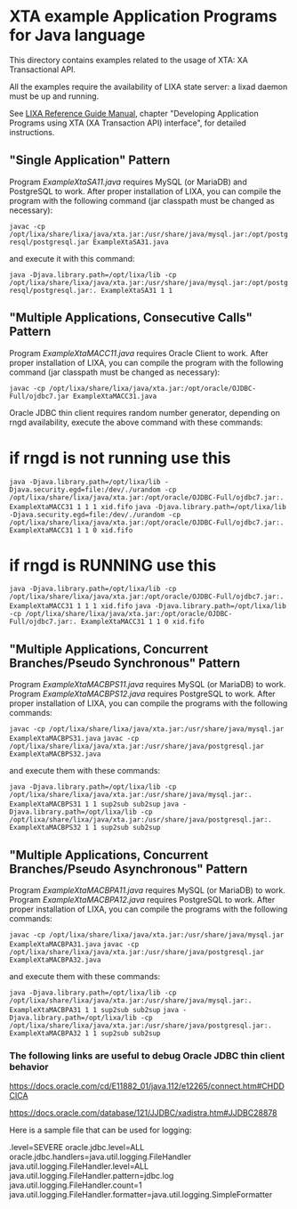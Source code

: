 # XTA example Application Programs for Java language #

This directory contains examples related to the usage of XTA: XA Transactional
API.

All the examples require the availability of LIXA state server: a lixad daemon
must be up and running.

See [LIXA Reference Guide Manual](http://www.tiian.org/lixa/manuals/html/index.html), chapter "Developing Application Programs using XTA (XA Transaction API) interface", for detailed instructions.

## "Single Application" Pattern ##

Program *ExampleXtaSA11.java* requires MySQL (or MariaDB) and PostgreSQL to
work.
After proper installation of LIXA, you can compile the program with the
following command (jar classpath must be changed as necessary):

`javac -cp /opt/lixa/share/lixa/java/xta.jar:/usr/share/java/mysql.jar:/opt/postgresql/postgresql.jar ExampleXtaSA31.java`

and execute it with this command:

`java -Djava.library.path=/opt/lixa/lib -cp /opt/lixa/share/lixa/java/xta.jar:/usr/share/java/mysql.jar:/opt/postgresql/postgresql.jar:. ExampleXtaSA31 1 1`

## "Multiple Applications, Consecutive Calls" Pattern ##

Program *ExampleXtaMACC11.java* requires Oracle Client to work.
After proper installation of LIXA, you can compile the program with the
following command (jar classpath must be changed as necessary):

`javac -cp /opt/lixa/share/lixa/java/xta.jar:/opt/oracle/OJDBC-Full/ojdbc7.jar ExampleXtaMACC31.java`

Oracle JDBC thin client requires random number generator, depending on rngd
availability, execute the above command with these commands:

# if rngd is not running use this
`java -Djava.library.path=/opt/lixa/lib -Djava.security.egd=file:/dev/./urandom -cp /opt/lixa/share/lixa/java/xta.jar:/opt/oracle/OJDBC-Full/ojdbc7.jar:. ExampleXtaMACC31 1 1 1 xid.fifo`
`java -Djava.library.path=/opt/lixa/lib -Djava.security.egd=file:/dev/./urandom -cp /opt/lixa/share/lixa/java/xta.jar:/opt/oracle/OJDBC-Full/ojdbc7.jar:. ExampleXtaMACC31 1 1 0 xid.fifo`
# if rngd is RUNNING use this
`java -Djava.library.path=/opt/lixa/lib -cp /opt/lixa/share/lixa/java/xta.jar:/opt/oracle/OJDBC-Full/ojdbc7.jar:. ExampleXtaMACC31 1 1 1 xid.fifo`
`java -Djava.library.path=/opt/lixa/lib -cp /opt/lixa/share/lixa/java/xta.jar:/opt/oracle/OJDBC-Full/ojdbc7.jar:. ExampleXtaMACC31 1 1 0 xid.fifo`

## "Multiple Applications, Concurrent Branches/Pseudo Synchronous" Pattern ##

Program *ExampleXtaMACBPS11.java* requires MySQL (or MariaDB) to work.
Program *ExampleXtaMACBPS12.java* requires PostgreSQL to work.
After proper installation of LIXA, you can compile the programs with the
following commands:

`javac -cp /opt/lixa/share/lixa/java/xta.jar:/usr/share/java/mysql.jar ExampleXtaMACBPS31.java`
`javac -cp /opt/lixa/share/lixa/java/xta.jar:/usr/share/java/postgresql.jar ExampleXtaMACBPS32.java`

and execute them with these commands:

`java -Djava.library.path=/opt/lixa/lib -cp /opt/lixa/share/lixa/java/xta.jar:/usr/share/java/mysql.jar:. ExampleXtaMACBPS31 1 1 sup2sub sub2sup`
`java -Djava.library.path=/opt/lixa/lib -cp /opt/lixa/share/lixa/java/xta.jar:/usr/share/java/postgresql.jar:. ExampleXtaMACBPS32 1 1 sup2sub sub2sup`

## "Multiple Applications, Concurrent Branches/Pseudo Asynchronous" Pattern ##

Program *ExampleXtaMACBPA11.java* requires MySQL (or MariaDB) to work.
Program *ExampleXtaMACBPA12.java* requires PostgreSQL to work.
After proper installation of LIXA, you can compile the programs with the
following commands:

`javac -cp /opt/lixa/share/lixa/java/xta.jar:/usr/share/java/mysql.jar ExampleXtaMACBPA31.java`
`javac -cp /opt/lixa/share/lixa/java/xta.jar:/usr/share/java/postgresql.jar ExampleXtaMACBPA32.java`

and execute them with these commands:

`java -Djava.library.path=/opt/lixa/lib -cp /opt/lixa/share/lixa/java/xta.jar:/usr/share/java/mysql.jar:. ExampleXtaMACBPA31 1 1 sup2sub sub2sup`
`java -Djava.library.path=/opt/lixa/lib -cp /opt/lixa/share/lixa/java/xta.jar:/usr/share/java/postgresql.jar:. ExampleXtaMACBPA32 1 1 sup2sub sub2sup`

### The following links are useful to debug Oracle JDBC thin client behavior ###

https://docs.oracle.com/cd/E11882_01/java.112/e12265/connect.htm#CHDDCICA

https://docs.oracle.com/database/121/JJDBC/xadistra.htm#JJDBC28878

Here is a sample file that can be used for logging:

.level=SEVERE
oracle.jdbc.level=ALL
oracle.jdbc.handlers=java.util.logging.FileHandler
java.util.logging.FileHandler.level=ALL
java.util.logging.FileHandler.pattern=jdbc.log
java.util.logging.FileHandler.count=1
java.util.logging.FileHandler.formatter=java.util.logging.SimpleFormatter
